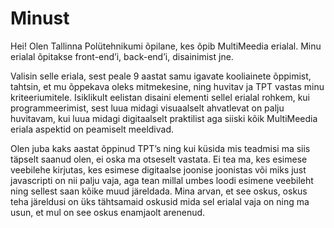 # Minust
Hei! Olen Tallinna Polütehnikumi õpilane, kes õpib MultiMeedia erialal. 
Minu erialal õpitakse front-end’i, back-end’i, disainimist jne. 

Valisin selle eriala, sest peale 9 aastat samu igavate kooliainete õppimist, tahtsin, et mu õppekava oleks mitmekesine, ning huvitav ja TPT vastas minu kriteeriumitele. Isiklikult eelistan disaini elementi sellel erialal rohkem, kui programmeerimist, sest luua midagi visuaalselt ahvatlevat on palju huvitavam, kui luua midagi digitaalselt praktilist aga siiski kõik MultiMeedia eriala aspektid on peamiselt meeldivad. 

Olen juba kaks aastat õppinud TPT’s ning kui küsida mis teadmisi ma siis täpselt saanud olen, ei oska ma otseselt vastata. Ei tea ma, kes esimese veebilehe kirjutas, kes esimese digitaalse joonise joonistas või miks just javascripti on nii palju vaja, aga tean millal umbes loodi esimene veebileht ning sellest saan kõike muud järeldada. Mina arvan, et see oskus, oskus teha järeldusi on üks tähtsamaid oskusid mida sel erialal vaja on ning ma usun, et mul on see oskus enamjaolt arenenud. 